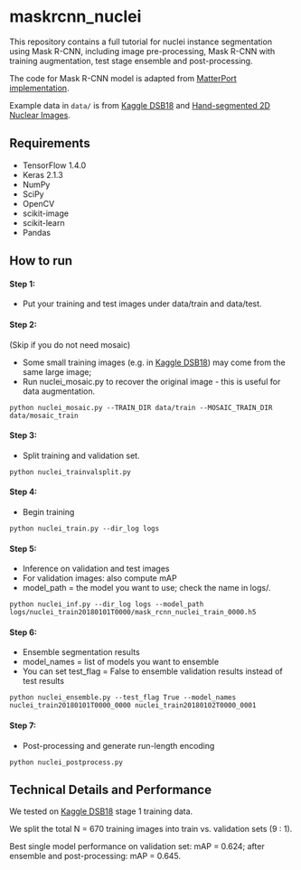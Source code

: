 # maskrcnn_nuclei

This repository contains a full tutorial for nuclei instance segmentation using Mask R-CNN, including image pre-processing, Mask R-CNN with training augmentation, test stage ensemble and post-processing.

The code for Mask R-CNN model is adapted from [MatterPort implementation](https://github.com/matterport/Mask_RCNN).

Example data in `data/` is from [Kaggle DSB18](https://www.kaggle.com/c/data-science-bowl-2018) and [Hand-segmented 2D Nuclear Images](http://murphylab.web.cmu.edu/data/2009_ISBI_Nuclei.html).

## Requirements

* TensorFlow 1.4.0
* Keras 2.1.3
* NumPy 
* SciPy
* OpenCV
* scikit-image
* scikit-learn
* Pandas

## How to run

#### Step 1:

* Put your training and test images under data/train and data/test.

#### Step 2: 

(Skip if you do not need mosaic)
* Some small training images (e.g. in [Kaggle DSB18](https://www.kaggle.com/c/data-science-bowl-2018)) may come from the same large image;
* Run nuclei_mosaic.py to recover the original image - this is useful for data augmentation.

```
python nuclei_mosaic.py --TRAIN_DIR data/train --MOSAIC_TRAIN_DIR data/mosaic_train
```

#### Step 3:
* Split training and validation set.

```
python nuclei_trainvalsplit.py
```

#### Step 4:
* Begin training

```
python nuclei_train.py --dir_log logs
```

#### Step 5:
* Inference on validation and test images
* For validation images: also compute mAP
* model_path = the model you want to use; check the name in logs/.

```
python nuclei_inf.py --dir_log logs --model_path logs/nuclei_train20180101T0000/mask_rcnn_nuclei_train_0000.h5
```

#### Step 6:
* Ensemble segmentation results
* model_names = list of models you want to ensemble
* You can set test_flag = False to ensemble validation results instead of test results

```
python nuclei_ensemble.py --test_flag True --model_names nuclei_train20180101T0000_0000 nuclei_train20180102T0000_0001
```

#### Step 7:
* Post-processing and generate run-length encoding

```
python nuclei_postprocess.py
```

## Technical Details and Performance

We tested on [Kaggle DSB18](https://www.kaggle.com/c/data-science-bowl-2018) stage 1 training data. 

We split the total N = 670 training images into train vs. validation sets (9 : 1). 

Best single model performance on validation set: mAP = 0.624; after ensemble and post-processing: mAP = 0.645.


